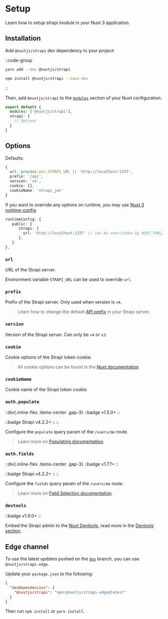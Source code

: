 # Setup

Learn how to setup strapi module in your Nuxt 3 application.

## Installation

Add `@nuxtjs/strapi` dev dependency to your project:

::code-group
  ```bash [yarn]
  yarn add --dev @nuxtjs/strapi
  ```
  ```bash [npm]
  npm install @nuxtjs/strapi --save-dev
  ```
::

Then, add `@nuxtjs/strapi` to the [`modules`](https://nuxt.com/docs/api/configuration/nuxt-config#modules) section of your Nuxt configuration:

```ts [nuxt.config.js|ts]
export default {
  modules: ['@nuxtjs/strapi'],
  strapi: {
    // Options
  }
}
```


## Options

Defaults:

```ts
{
  url: process.env.STRAPI_URL || 'http://localhost:1337',
  prefix: '/api',
  version: 'v4',
  cookie: {},
  cookieName: 'strapi_jwt'
}
```

If you want to override any options on runtime, you may use [Nuxt 3 runtime-config](https://nuxt.com/docs/getting-started/configuration#environment-variables-and-private-tokens)

```ts
runtimeConfig: {
   public: {
      strapi: {
        url: 'http://localhost:1337' // can be overridden by NUXT_PUBLIC_STRAPI_URL environment variable
      },
   }
},
```

### `url`

URL of the Strapi server.

Environment variable `STRAPI_URL` can be used to override `url`.

### `prefix`

Prefix of the Strapi server. Only used when version is `v4`.

> Learn how to change the default [API prefix](https://docs.strapi.io/developer-docs/latest/setup-deployment-guides/configurations/optional/api.html) in your Strapi server.

### `version`

Version of the Strapi server. Can only be `v4` or `v3`.

### `cookie`

Cookie options of the Strapi token cookie.

> All cookie options can be found in the [Nuxt documentation](https://nuxt.com/docs/api/composables/use-cookie#options)

### `cookieName`

Cookie name of the Strapi token cookie

### `auth.populate`

::div{.inline-flex .items-center .gap-3}
::badge
v1.5.0+
::

::badge
Strapi v4.2.2+
::
::

Configure the `populate` query param of the `/users/me` route.

> Learn more on [Populating documentation](https://docs.strapi.io/developer-docs/latest/developer-resources/database-apis-reference/entity-service/populate.html#advanced-populating).

### `auth.fields`

::div{.inline-flex .items-center .gap-3}
::badge
v1.7.?+
::

::badge
Strapi v4.2.2+
::
::

Configure the `fields` query param of the `/users/me` route.

> Learn more on [Field Selection documentation](https://docs.strapi.io/developer-docs/latest/developer-resources/database-apis-reference/rest/populating-fields.html#field-selection).

### `devtools`

::badge
v1.9.0+
::

Embed the Strapi admin to the [Nuxt Devtools](https://devtools.nuxtjs.org), read more in the [Devtools section](/devtools).

## Edge channel

To use the latest updates pushed on the [`dev`](https://github.com/nuxt-modules/strapi/tree/dev) branch, you can use `@nuxtjs/strapi-edge`.

Update your `package.json` to the following:

```json [package.json]
{
  "devDependencies": {
    "@nuxtjs/strapi": "npm:@nuxtjs/strapi-edge@latest"
  }
}
```

Then run `npm install` or `yarn install`.
